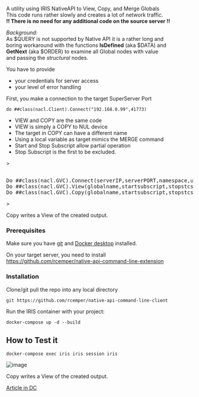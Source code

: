 A utility using IRIS NativeAPI to View, Copy, and Merge Globals     
This code runs rather slowly and creates a lot of network traffic.   
**!! There is no need for any additional code on the source server !!**   

*Background:*      
As $QUERY is not supported by Native API  it is a rather long and     
boring workaround with the functions **IsDefined** (aka $DATA) and       
**GetNext** (aka $ORDER) to examine all Global nodes with value   
and passing the *structural* nodes.     

You have to provide   
- your credentials for server access    
- your level of error handling   
    
First, you make a connection to the target SuperServer Port   
    
````   
do ##class(nacl.Client).Connect("192.168.0.99",41773)   
````    
- VIEW and COPY are the same code   
- VIEW is simply a COPY to NUL device    
- The target in COPY can have a different name   
- Using a local variable as target mimics the MERGE command    
- Start and Stop Subscript allow partial operation    
- Stop Subscript is the first to be excluded.    

<p>><pre>  
Do ##class(nacl.GVC).Connect(serverIP,serverPORT,namespace,username,password)    
Do ##class(nacl.GVC).View(globalname,startsubscript,stopstcsript)    
Do ##class(nacl.GVC).Copy(globalname,startsubscript,stopstcsript,targetname)    
</pre>></p>   

Copy writes a View of the created output.    

### Prerequisites
Make sure you have [git](https://git-scm.com/book/en/v2/Getting-Started-Installing-Git) and [Docker desktop](https://www.docker.com/products/docker-desktop) installed.    

On your target server, you need to install    
https://github.com/rcemper/native-api-command-line-extension    

### Installation   
Clone/git pull the repo into any local directory  

````    
git https://github.com/rcemper/native-api-command-line-client    
````    
   
Run the IRIS container with your project:   

````
docker-compose up -d --build    
````
## How to Test it    
````
docker-compose exec iris iris session iris
````
![image](https://github.com/rcemper/native-api-global-view-and-copy/blob/ca8282b2a14da37623c3c29ce7b1ce6f1ad4d22b/GVC.JPG)
   
Copy writes a View of the created output.       
  
[Article in DC](https://community.intersystems.com/post/remote-global-listing-using-nativeapi-objectscript-1)
  
        
